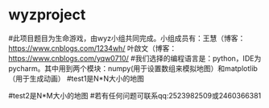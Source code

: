 # wyzproject
#此项目题目为生命游戏，由wyz小组共同完成。小组成员有：王慧（博客：https://www.cnblogs.com/1234wh/
叶啟文（博客：https://www.cnblogs.com/yqw0710/
#我们选择的编程语言是：python，IDE为pycharm。其中用到两个模块：numpy(用于设置数组来模拟地图）和matplotlib（用于生成动画）
#test1是N*N大小的地图

#test2是N*M大小的地图
#若有任何问题可联系qq:2523982509或2460366381

